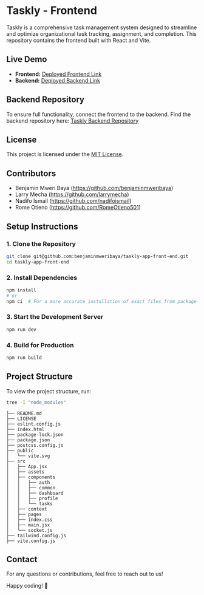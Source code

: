 # Taskly - Frontend

Taskly is a comprehensive task management system designed to streamline and optimize organizational task tracking, assignment, and completion. This repository contains the frontend built with React and Vite.

## Live Demo
- **Frontend:** [Deployed Frontend Link](https://taskly-app-iota.vercel.app/) 
- **Backend:** [Deployed Backend Link](https://taskly-app-q35u.onrender.com/)  

## Backend Repository
To ensure full functionality, connect the frontend to the backend. Find the backend repository here: [Taskly Backend Repository](https://github.com/benjaminmweribaya/taskly-app-back-end.git)

## License
This project is licensed under the [MIT License](LICENSE).

## Contributors
- Benjamin Mweri Baya (https://github.com/benjaminmweribaya) 
- Larry Mecha  (https://github.com/larrymecha)
- Nadifo Ismail (https://github.com/nadifoismail) 
- Rome Otieno  (https://github.com/RomeOtieno501)

## Setup Instructions

### 1. Clone the Repository
```sh
git clone git@github.com:benjaminmweribaya/taskly-app-front-end.git
cd taskly-app-front-end
```

### 2. Install Dependencies
```sh
npm install
# or
npm ci  # For a more accurate installation of exact files from package-lock.json
```

### 3. Start the Development Server
```sh
npm run dev
```

### 4. Build for Production
```sh
npm run build
```

## Project Structure
To view the project structure, run:
```sh
tree -I "node_modules"
```

```
├── README.md
├── LICENSE
├── eslint.config.js
├── index.html
├── package-lock.json
├── package.json
├── postcss.config.js
├── public
│   └── vite.svg
├── src
│   ├── App.jsx
│   ├── assets
│   ├── components
│   │   ├── auth
│   │   ├── common
│   │   ├── dashboard
│   │   ├── profile
│   │   └── tasks
│   ├── context
│   ├── pages
│   ├── index.css
│   ├── main.jsx
│   └── socket.js
├── tailwind.config.js
├── vite.config.js
```

## Contact
For any questions or contributions, feel free to reach out to us!

Happy coding! 🚀




